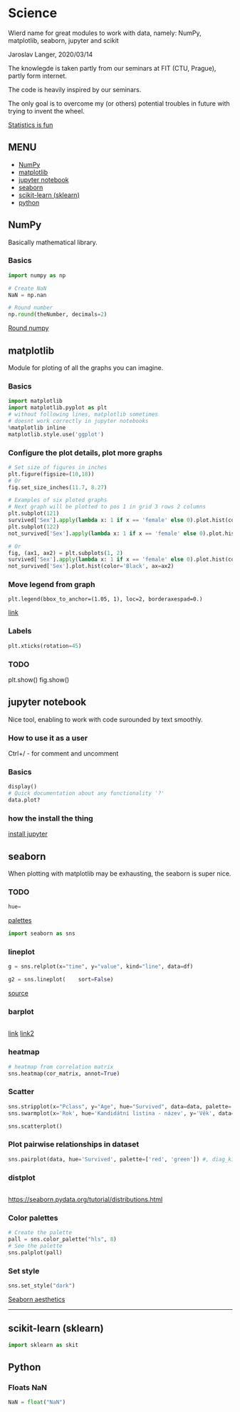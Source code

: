 # Science

Wierd name for great modules to work with data, namely:
NumPy, matplotlib, seaborn, jupyter and scikit

Jaroslav Langer, 2020/03/14

The knowlegde is taken partly from our seminars at FIT (CTU, Prague), partly form internet.

The code is heavily inspired by our seminars.

The only goal is to overcome my (or others) potential troubles in future with trying to invent the wheel.

[Statistics is fun](http://guessthecorrelation.com/)

## MENU
+ [NumPy](#numpy)
+ [matplotlib](#matplotlib)
+ [jupyter notebook](#jupyter-notebook)
+ [seaborn](#seaborn)
+ [scikit-learn (sklearn)](#scikit-learn-(sklearn))
+ [python](#python)

## NumPy

Basically mathematical library.

### Basics

```py
import numpy as np
```


```py
# Create NaN
NaN = np.nan

# Round number
np.round(theNumber, decimals=2)
```
[Round numpy](https://docs.scipy.org/doc/numpy-1.13.0/reference/generated/numpy.round_.html)

## matplotlib

Module for ploting of all the graphs you can imagine.

### Basics

```py
import matplotlib
import matplotlib.pyplot as plt
# without following lines, matplotlib sometimes
# doesnt work correctly in jupyter notebooks
%matplotlib inline 
matplotlib.style.use('ggplot')
```

### Configure the plot details, plot more graphs

```py
# Set size of figures in inches
plt.figure(figsize=(10,18))
# Or
fig.set_size_inches(11.7, 8.27)

# Examples of six ploted graphs
# Next graph will be plotted to pos 1 in grid 3 rows 2 columns
plt.subplot(121)
survived['Sex'].apply(lambda x: 1 if x == 'female' else 0).plot.hist(color='Green')
plt.subplot(122)
not_survived['Sex'].apply(lambda x: 1 if x == 'female' else 0).plot.hist(color='Black')

# Or
fig, (ax1, ax2) = plt.subplots(1, 2)
survived['Sex'].apply(lambda x: 1 if x == 'female' else 0).plot.hist(color='Green', ax=ax1)
not_survived['Sex'].plot.hist(color='Black', ax=ax2)
```

### Move legend from graph
```
plt.legend(bbox_to_anchor=(1.05, 1), loc=2, borderaxespad=0.)
```
[link](https://stackoverflow.com/questions/30490740/move-legend-outside-figure-in-seaborn-tsplot)


### Labels

```py
plt.xticks(rotation=‌​45)
```

### TODO

plt.show()
fig.show()

## jupyter notebook

Nice tool, enabling to work with code surounded by text smoothly.

### How to use it as a user

Ctrl+/ - for comment and uncomment

### Basics

```py
display()
# Quick documentation about any functionality '?'
data.plot?
```

### how the install the thing

[install jupyter](https://jupyter.org/install)

## seaborn

When plotting with matplotlib may be exhausting, the seaborn is super nice.

### TODO

```py
hue=
```
[palettes](https://seaborn.pydata.org/tutorial/color_palettes.html)

```py
import seaborn as sns
```

### lineplot

```py
g = sns.relplot(x="time", y="value", kind="line", data=df)

g2 = sns.lineplot(    sort=False)
```
[source](https://seaborn.pydata.org/generated/seaborn.relplot.html)

### barplot
```py
```
[link](https://seaborn.pydata.org/generated/seaborn.barplot.html)
[link2](https://stackoverflow.com/questions/14270391/python-matplotlib-multiple-bars)

### heatmap
```py
# heatmap from correlation matrix
sns.heatmap(cor_matrix, annot=True)
```

### Scatter
```py
sns.stripplot(x="Pclass", y="Age", hue="Survived", data=data, palette= ['black','green']) #, jitter=False) 
sns.swarmplot(x='Rok', hue='Kandidátní listina - název', y='Věk', data=candidates)

sns.scatterplot()
```

### Plot pairwise relationships in dataset
```py
sns.pairplot(data, hue='Survived', palette=['red', 'green']) #, diag_kind='hist'
```

### distplot
```py
```
https://seaborn.pydata.org/tutorial/distributions.html

### Color palettes

```py
# Create the palette
pall = sns.color_palette("hls", 8)
# See the palette
sns.palplot(pall)
```

### Set style

```py
sns.set_style("dark")
```

[Seaborn aesthetics](https://seaborn.pydata.org/tutorial/aesthetics.html)

---

## scikit-learn (sklearn)

```py
import sklearn as skit
```

## Python

### Floats NaN
```py
NaN = float("NaN")
```